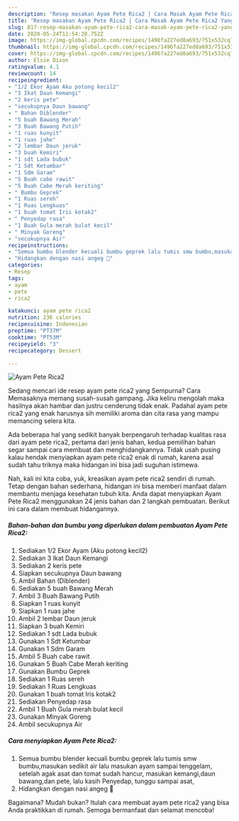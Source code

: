 ```yaml
---
description: "Resep masakan Ayam Pete Rica2 | Cara Masak Ayam Pete Rica2 Yang Mudah Dan Praktis"
title: "Resep masakan Ayam Pete Rica2 | Cara Masak Ayam Pete Rica2 Yang Mudah Dan Praktis"
slug: 817-resep-masakan-ayam-pete-rica2-cara-masak-ayam-pete-rica2-yang-mudah-dan-praktis
date: 2020-05-24T11:54:28.752Z
image: https://img-global.cpcdn.com/recipes/1496fa227ed8a693/751x532cq70/ayam-pete-rica2-foto-resep-utama.jpg
thumbnail: https://img-global.cpcdn.com/recipes/1496fa227ed8a693/751x532cq70/ayam-pete-rica2-foto-resep-utama.jpg
cover: https://img-global.cpcdn.com/recipes/1496fa227ed8a693/751x532cq70/ayam-pete-rica2-foto-resep-utama.jpg
author: Elsie Dixon
ratingvalue: 4.1
reviewcount: 14
recipeingredient:
- "1/2 Ekor Ayam Aku potong kecil2"
- "3 Ikat Daun Kemangi"
- "2 keris pete"
- "secukupnya Daun bawang"
- " Bahan Diblender"
- "5 buah Bawang Merah"
- "3 Buah Bawang Putih"
- "1 ruas kunyit"
- "1 ruas jahe"
- "2 lembar Daun jeruk"
- "3 buah Kemiri"
- "1 sdt Lada bubuk"
- "1 Sdt Ketumbar"
- "1 Sdm Garam"
- "5 Buah cabe rawit"
- "5 Buah Cabe Merah keriting"
- " Bumbu Geprek"
- "1 Ruas sereh"
- "1 Ruas Lengkuas"
- "1 buah tomat Iris kotak2"
- " Penyedap rasa"
- "1 Buah Gula merah bulat kecil"
- " Minyak Goreng"
- "secukupnya Air"
recipeinstructions:
- "Semua bumbu blender kecuali bumbu geprek lalu tumis smw bumbu,masukan sedikit air lalu masukan ayam sampai tenggelam, setelah agak asat dan tomat sudah hancur, masukan kemangi,daun bawang,dan pete, lalu kasih Penyedap, tunggu sampai asat,"
- "Hidangkan dengan nasi angeg 🥰"
categories:
- Resep
tags:
- ayam
- pete
- rica2

katakunci: ayam pete rica2 
nutrition: 236 calories
recipecuisine: Indonesian
preptime: "PT37M"
cooktime: "PT53M"
recipeyield: "3"
recipecategory: Dessert

---
```



![Ayam Pete Rica2](https://img-global.cpcdn.com/recipes/1496fa227ed8a693/751x532cq70/ayam-pete-rica2-foto-resep-utama.jpg)

Sedang mencari ide resep ayam pete rica2 yang Sempurna? Cara Memasaknya memang susah-susah gampang. Jika keliru mengolah maka hasilnya akan hambar dan justru cenderung tidak enak. Padahal ayam pete rica2 yang enak harusnya sih memiliki aroma dan cita rasa yang mampu memancing selera kita.



Ada beberapa hal yang sedikit banyak berpengaruh terhadap kualitas rasa dari ayam pete rica2, pertama dari jenis bahan, kedua pemilihan bahan segar sampai cara membuat dan menghidangkannya. Tidak usah pusing kalau hendak menyiapkan ayam pete rica2 enak di rumah, karena asal sudah tahu triknya maka hidangan ini bisa jadi suguhan istimewa.


Nah, kali ini kita coba, yuk, kreasikan ayam pete rica2 sendiri di rumah. Tetap dengan bahan sederhana, hidangan ini bisa memberi manfaat dalam membantu menjaga kesehatan tubuh kita. Anda dapat menyiapkan Ayam Pete Rica2 menggunakan 24 jenis bahan dan 2 langkah pembuatan. Berikut ini cara dalam membuat hidangannya.

<!--inarticleads1-->

##### Bahan-bahan dan bumbu yang diperlukan dalam pembuatan Ayam Pete Rica2:

1. Sediakan 1/2 Ekor Ayam (Aku potong kecil2)
1. Sediakan 3 Ikat Daun Kemangi
1. Sediakan 2 keris pete
1. Siapkan secukupnya Daun bawang
1. Ambil  Bahan (Diblender)
1. Sediakan 5 buah Bawang Merah
1. Ambil 3 Buah Bawang Putih
1. Siapkan 1 ruas kunyit
1. Siapkan 1 ruas jahe
1. Ambil 2 lembar Daun jeruk
1. Siapkan 3 buah Kemiri
1. Sediakan 1 sdt Lada bubuk
1. Gunakan 1 Sdt Ketumbar
1. Gunakan 1 Sdm Garam
1. Ambil 5 Buah cabe rawit
1. Gunakan 5 Buah Cabe Merah keriting
1. Gunakan  Bumbu Geprek
1. Sediakan 1 Ruas sereh
1. Sediakan 1 Ruas Lengkuas
1. Gunakan 1 buah tomat Iris kotak2
1. Sediakan  Penyedap rasa
1. Ambil 1 Buah Gula merah bulat kecil
1. Gunakan  Minyak Goreng
1. Ambil secukupnya Air




<!--inarticleads2-->

##### Cara menyiapkan Ayam Pete Rica2:

1. Semua bumbu blender kecuali bumbu geprek lalu tumis smw bumbu,masukan sedikit air lalu masukan ayam sampai tenggelam, setelah agak asat dan tomat sudah hancur, masukan kemangi,daun bawang,dan pete, lalu kasih Penyedap, tunggu sampai asat,
1. Hidangkan dengan nasi angeg 🥰




Bagaimana? Mudah bukan? Itulah cara membuat ayam pete rica2 yang bisa Anda praktikkan di rumah. Semoga bermanfaat dan selamat mencoba!
